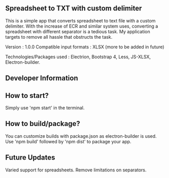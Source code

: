 Spreadsheet to TXT with custom delimiter
-----------------------------------------
This is a simple app that converts spreadsheet to text file with a custom delimiter. 
With the increase of ECR and similar system uses, converting a spreadsheet with different separator is a tedious task. My application targets to remove all hassle that obstructs the task.

Version : 1.0.0
Compatible input formats : XLSX (more to be added in future)

Technologies/Packages used : Electrion, Bootstrap 4, Less, JS-XLSX, Electron-builder.

Developer Information
----------------------

How to start?
--------------
Simply use  'npm start' in the terminal.

How to build/package?
-------------
You can customize builds with package.json as electron-builder is used. Use 'npm build' followed by 'npm dist' to package your app.

Future Updates
--------------
Varied support for spreadsheets.
Remove limitations on separators.